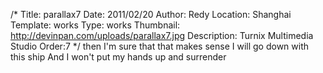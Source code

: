 /*
Title: parallax7
Date: 2011/02/20
Author: Redy
Location: Shanghai
Template: works
Type: works
Thumbnail: http://devinpan.com/uploads/parallax7.jpg
Description: Turnix Multimedia Studio
Order:7
*/
then I'm sure that that makes sense
I will go down with this ship
And I won't put my hands up and surrender
